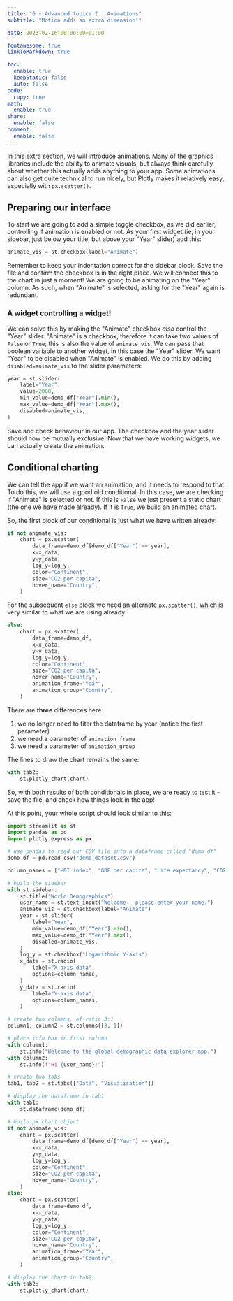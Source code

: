 ```yaml
---
title: "6 • Advanced topics I : Animations"
subtitle: "Motion adds an extra dimension!"

date: 2023-02-16T00:00:00+01:00

fontawesome: true
linkToMarkdown: true

toc:
  enable: true
  keepStatic: false
  auto: false
code:
  copy: true
math:
  enable: true
share:
  enable: false
comment:
  enable: false
---
```


In this extra section, we will introduce animations. Many of the graphics libraries include the ability to animate visuals, but always think carefully about whether this actually adds anything to your app. Some animations can also get quite technical to run nicely, but Plotly makes it relatively easy, especially with `px.scatter()`.

## Preparing our interface
To start we are going to add a simple toggle checkbox, as we did earlier, controlling if animation is enabled or not. As your first widget (ie, in your sidebar, just below your title, but above your "Year" slider) add this:
```Python
animate_vis = st.checkbox(label="Animate")
```
Remember to keep your indentation correct for the sidebar block. Save the file and confirm the checkbox is in the right place. We will connect this to the chart in just a moment! We are going to be animating on the "Year" column. As such, when "Animate" is selected, asking for the "Year" again is redundant.

### A widget controlling a widget!
We can solve this by making the "Animate" checkbox *also* control the "Year" slider. "Animate" is a checkbox, therefore it can take two values of `False` or `True`; this is also the value of `animate_vis`. We can pass that boolean variable to another widget, in this case the "Year" slider. We want "Year" to be disabled when "Animate" is enabled. We do this by adding `disabled=animate_vis` to the slider parameters:
```Python
year = st.slider(
    label="Year",
    value=2008,
    min_value=demo_df["Year"].min(),
    max_value=demo_df["Year"].max(),
    disabled=animate_vis,
)
```
Save and check behaviour in our app. The checkbox and the year slider should now be mutually exclusive! Now that we have working widgets, we can actually create the animation.

## Conditional charting
We can tell the app if we want an animation, and it needs to respond to that. To do this, we will use a good old conditional. In this case, we are checking if "Animate" is selected or not. If this is `False` we just present a static chart (the one we have made already). If it is `True`, we build an animated chart.

So, the first block of our conditional is just what we have written already:
```Python
if not animate_vis:
    chart = px.scatter(
        data_frame=demo_df[demo_df["Year"] == year],
        x=x_data,
        y=y_data,
        log_y=log_y,
        color="Continent",
        size="CO2 per capita",
        hover_name="Country",
    )
```
For the subsequent `else` block we need an alternate `px.scatter()`, which is very similar to what we are using already:
```Python
else:
    chart = px.scatter(
        data_frame=demo_df,
        x=x_data,
        y=y_data,
        log_y=log_y,
        color="Continent",
        size="CO2 per capita",
        hover_name="Country",
        animation_frame="Year",
        animation_group="Country",
    )
```
There are **three** differences here. 

1. we no longer need to fiter the dataframe by year (notice the first parameter)
2. we need a parameter of `animation_frame`
3. we need a parameter of `animation_group`

The lines to draw the chart remains the same:
```Python
with tab2:
    st.plotly_chart(chart)
```

So, with both results of both conditionals in place, we are ready to test it - save the file, and check how things look in the app!

At this point, your whole script should look similar to this:
```Python
import streamlit as st
import pandas as pd
import plotly.express as px

# use pandas to read our CSV file into a dataframe called "demo_df"
demo_df = pd.read_csv("demo_dataset.csv")

column_names = ["HDI index", "GDP per capita", "Life expectancy", "CO2 per capita", "Services"]

# build the sidebar
with st.sidebar:
    st.title("World Demographics")
    user_name = st.text_input("Welcome - please enter your name.")
    animate_vis = st.checkbox(label="Animate")
    year = st.slider(
        label="Year",
        min_value=demo_df["Year"].min(),
        max_value=demo_df["Year"].max(),
        disabled=animate_vis,
    )
    log_y = st.checkbox("Logarithmic Y-axis")
    x_data = st.radio(
        label="X-axis data",
        options=column_names,
    )
    y_data = st.radio(
        label="Y-axis data",
        options=column_names,
    )

# create two columns, of ratio 3:1
column1, column2 = st.columns([3, 1])

# place info box in first column
with column1:
    st.info("Welcome to the global demographic data explorer app.")
with column2:
    st.info(f"Hi {user_name}!")

# create two tabs
tab1, tab2 = st.tabs(["Data", "Visualisation"])

# display the dataframe in tab1
with tab1:
    st.dataframe(demo_df)

# build px chart object
if not animate_vis:
    chart = px.scatter(
        data_frame=demo_df[demo_df["Year"] == year],
        x=x_data,
        y=y_data,
        log_y=log_y,
        color="Continent",
        size="CO2 per capita",
        hover_name="Country",
    )
else:
    chart = px.scatter(
        data_frame=demo_df,
        x=x_data,
        y=y_data,
        log_y=log_y,
        color="Continent",
        size="CO2 per capita",
        hover_name="Country",
        animation_frame="Year",
        animation_group="Country",
    )

# display the chart in tab2
with tab2:
    st.plotly_chart(chart)
```

